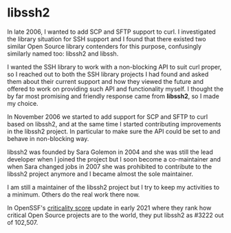 # libssh2

In late 2006, I wanted to add SCP and SFTP support to curl. I investigated the
library situation for SSH support and I found that there existed two similar
Open Source library contenders for this purpose, confusingly similarly named
too: libssh2 and libssh.

I wanted the SSH library to work with a non-blocking API to suit curl proper,
so I reached out to both the SSH library projects I had found and asked them
about their current support and how they viewed the future and offered to work
on providing such API and functionality myself. I thought the by far most
promising and friendly response came from **libssh2**, so I made my choice.

In November 2006 we started to add support for SCP and SFTP to curl based on
libssh2, and at the same time I started contributing improvements in the
libssh2 project. In particular to make sure the API could be set to and behave
in non-blocking way.

libssh2 was founded by Sara Golemon in 2004 and she was still the lead
developer when I joined the project but I soon become a co-maintainer and when
Sara changed jobs in 2007 she was prohibited to contribute to the libssh2
project anymore and I became almost the sole maintainer.

I am still a maintainer of the libssh2 project but I try to keep my activities
to a minimum. Others do the real work there now.

In OpenSSF's [criticality score](https://github.com/ossf/criticality_score)
update in early 2021 where they rank how critical Open Source projects are to
the world, they put libssh2 as #3222 out of 102,507.

